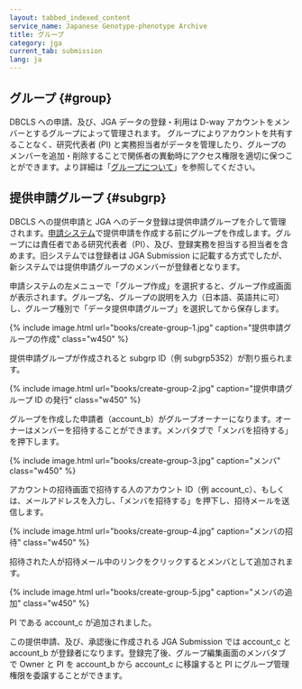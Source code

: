 ```yaml
---
layout: tabbed_indexed_content
service_name: Japanese Genotype-phenotype Archive
title: グループ
category: jga
current_tab: submission
lang: ja
---
```


## グループ {#group}

DBCLS への申請、及び、JGA データの登録・利用は D-way
アカウントをメンバーとするグループによって管理されます。
グループによりアカウントを共有することなく、研究代表者 (PI)
と実務担当者がデータを管理したり、グループのメンバーを追加・削除することで関係者の異動時にアクセス権限を適切に保つことができます。より詳細は「[グループについて](/group.html)」を参照してください。

## 提供申請グループ {#subgrp}

DBCLS への提供申請と JGA
へのデータ登録は提供申請グループを介して管理されます。[申請システム](https://humandbs.ddbj.nig.ac.jp/nbdc/application/)で提供申請を作成する前にグループを作成します。グループには責任者である研究代表者（PI）、及び、登録実務を担当する担当者を含めます。旧システムでは登録者は
JGA Submission に記載する方式でしたが、新システムでは提供申請グループのメンバーが登録者となります。

申請システムの左メニューで「グループ作成」を選択すると、グループ作成画面が表示されます。グループ名、グループの説明を入力（日本語、英語共に可）し、グループ種別で「データ提供申請グループ」を選択してから保存します。

{% include image.html url="books/create-group-1.jpg" caption="提供申請グループの作成" class="w450" %}

提供申請グループが作成されると subgrp ID（例 subgrp5352）が割り振られます。


{% include image.html url="books/create-group-2.jpg" caption="提供申請グループ ID の発行" class="w450" %}

グループを作成した申請者（account_b）がグループオーナーになります。オーナーはメンバーを招待することができます。メンバタブで「メンバを招待する」を押下します。


{% include image.html url="books/create-group-3.jpg" caption="メンバ" class="w450" %}

アカウントの招待画面で招待する人のアカウント ID（例 account_c）、もしくは、メールアドレスを入力し、「メンバを招待する」を押下し、招待メールを送信します。

{% include image.html url="books/create-group-4.jpg" caption="メンバの招待" class="w450" %}

招待された人が招待メール中のリンクをクリックするとメンバとして追加されます。

{% include image.html url="books/create-group-5.jpg" caption="メンバの追加" class="w450" %}

PI である account_c が追加されました。

この提供申請、及び、承認後に作成される JGA Submission では account_c と account_b が登録者になります。登録完了後、グループ編集画面のメンバタブで Owner と PI を account_b から account_c に移譲すると PI にグループ管理権限を委譲することができます。

